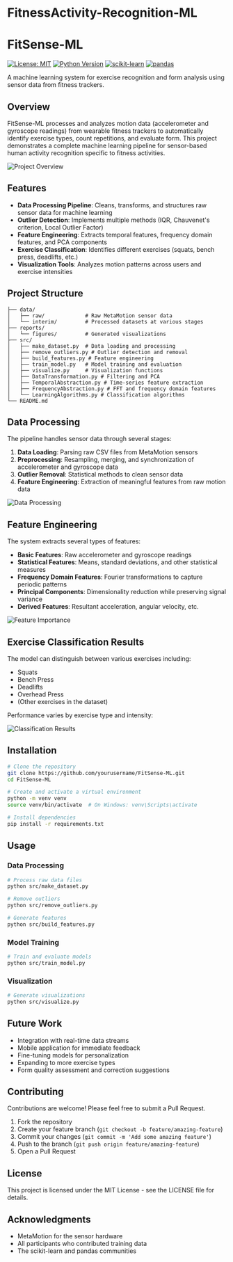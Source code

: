# FitnessActivity-Recognition-ML
# FitSense-ML

[![License: MIT](https://img.shields.io/badge/License-MIT-yellow.svg)](https://opensource.org/licenses/MIT)
[![Python Version](https://img.shields.io/badge/python-3.7%2B-blue.svg)](https://www.python.org/downloads/)
[![scikit-learn](https://img.shields.io/badge/scikit--learn-0.24.2-orange.svg)](https://scikit-learn.org/)
[![pandas](https://img.shields.io/badge/pandas-1.3.3-brightgreen.svg)](https://pandas.pydata.org/)

A machine learning system for exercise recognition and form analysis using sensor data from fitness trackers.

## Overview

FitSense-ML processes and analyzes motion data (accelerometer and gyroscope readings) from wearable fitness trackers to automatically identify exercise types, count repetitions, and evaluate form. This project demonstrates a complete machine learning pipeline for sensor-based human activity recognition specific to fitness activities.

![Project Overview](path/to/overview_image.jpg)

## Features

- **Data Processing Pipeline**: Cleans, transforms, and structures raw sensor data for machine learning
- **Outlier Detection**: Implements multiple methods (IQR, Chauvenet's criterion, Local Outlier Factor)
- **Feature Engineering**: Extracts temporal features, frequency domain features, and PCA components
- **Exercise Classification**: Identifies different exercises (squats, bench press, deadlifts, etc.)
- **Visualization Tools**: Analyzes motion patterns across users and exercise intensities

## Project Structure

```
├── data/
│   ├── raw/             # Raw MetaMotion sensor data
│   └── interim/         # Processed datasets at various stages
├── reports/
│   └── figures/         # Generated visualizations
├── src/
│   ├── make_dataset.py  # Data loading and processing
│   ├── remove_outliers.py # Outlier detection and removal
│   ├── build_features.py # Feature engineering
│   ├── train_model.py   # Model training and evaluation
│   ├── visualize.py     # Visualization functions
│   ├── DataTransformation.py # Filtering and PCA
│   ├── TemporalAbstraction.py # Time-series feature extraction
│   ├── FrequencyAbstraction.py # FFT and frequency domain features
│   └── LearningAlgorithms.py # Classification algorithms
└── README.md
```

## Data Processing

The pipeline handles sensor data through several stages:

1. **Data Loading**: Parsing raw CSV files from MetaMotion sensors
2. **Preprocessing**: Resampling, merging, and synchronization of accelerometer and gyroscope data
3. **Outlier Removal**: Statistical methods to clean sensor data
4. **Feature Engineering**: Extraction of meaningful features from raw motion data

![Data Processing](path/to/data_processing.jpg)

## Feature Engineering

The system extracts several types of features:

- **Basic Features**: Raw accelerometer and gyroscope readings
- **Statistical Features**: Means, standard deviations, and other statistical measures
- **Frequency Domain Features**: Fourier transformations to capture periodic patterns
- **Principal Components**: Dimensionality reduction while preserving signal variance
- **Derived Features**: Resultant acceleration, angular velocity, etc.

![Feature Importance](path/to/feature_importance.jpg)

## Exercise Classification Results

The model can distinguish between various exercises including:
- Squats
- Bench Press
- Deadlifts
- Overhead Press
- (Other exercises in the dataset)

Performance varies by exercise type and intensity:

![Classification Results](path/to/classification_results.jpg)

## Installation

```bash
# Clone the repository
git clone https://github.com/yourusername/FitSense-ML.git
cd FitSense-ML

# Create and activate a virtual environment
python -m venv venv
source venv/bin/activate  # On Windows: venv\Scripts\activate

# Install dependencies
pip install -r requirements.txt
```

## Usage

### Data Processing

```bash
# Process raw data files
python src/make_dataset.py

# Remove outliers
python src/remove_outliers.py

# Generate features
python src/build_features.py
```

### Model Training

```bash
# Train and evaluate models
python src/train_model.py
```

### Visualization

```bash
# Generate visualizations
python src/visualize.py
```

## Future Work

- Integration with real-time data streams
- Mobile application for immediate feedback
- Fine-tuning models for personalization
- Expanding to more exercise types
- Form quality assessment and correction suggestions

## Contributing

Contributions are welcome! Please feel free to submit a Pull Request.

1. Fork the repository
2. Create your feature branch (`git checkout -b feature/amazing-feature`)
3. Commit your changes (`git commit -m 'Add some amazing feature'`)
4. Push to the branch (`git push origin feature/amazing-feature`)
5. Open a Pull Request

## License

This project is licensed under the MIT License - see the LICENSE file for details.

## Acknowledgments

- MetaMotion for the sensor hardware
- All participants who contributed training data
- The scikit-learn and pandas communities
